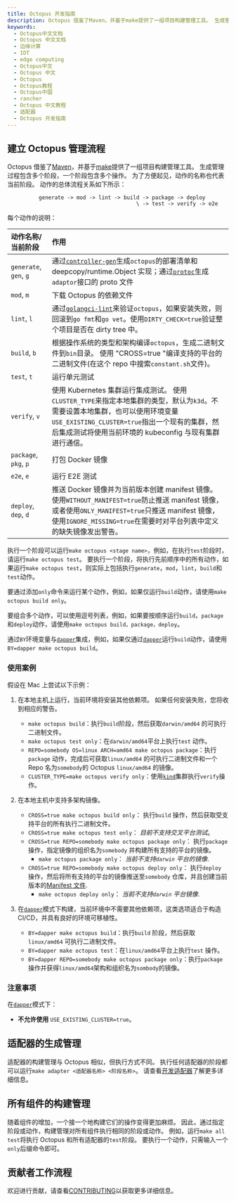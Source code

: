 ```yaml
---
title: Octopus 开发指南
description: Octopus 借鉴了Maven，并基于make提供了一组项目构建管理工具。 生成管理过程包含多个阶段，一个阶段包含多个操作。 为了方便起见，动作的名称也代表当前阶段。 动作的总体流程关系如下所示
keywords:
  - Octopus中文文档
  - Octopus 中文文档
  - 边缘计算
  - IOT
  - edge computing
  - Octopus中文
  - Octopus 中文
  - Octopus
  - Octopus教程
  - Octopus中国
  - rancher
  - Octopus 中文教程
  - 适配器
  - Octopus 开发指南
---
```


## 建立 Octopus 管理流程

Octopus 借鉴了[Maven](https://maven.apache.org/)，并基于[make](https://www.gnu.org/software/make/manual/make.html)提供了一组项目构建管理工具。 生成管理过程包含多个阶段，一个阶段包含多个操作。 为了方便起见，动作的名称也代表当前阶段。 动作的总体流程关系如下所示：

```text
          generate -> mod -> lint -> build -> package -> deploy
                                         \ -> test -> verify -> e2e
```

每个动作的说明：

| 动作名称/当前阶段      | 作用                                                                                                                                                                                                                                                                |
|:-----------------------|:--------------------------------------------------------------------------------------------------------------------------------------------------------------------------------------------------------------------------------------------------------------------|
| `generate`, `gen`, `g` | 通过[`controller-gen`](https://github.com/kubernetes-sigs/controller-tools/blob/master/cmd/controller-gen/main.go)生成`octopus`的部署清单和 deepcopy/runtime.Object 实现；通过[`protoc`](https://github.com/protocolbuffers/protobuf)生成`adaptor`接口的 proto 文件 |
| `mod`, `m`             | 下载 Octopus 的依赖文件                                                                                                                                                                                                                                             |
| `lint`, `l`            | 通过[`golangci-lint`](https://github.com/golangci/golangci-lint)来验证`octopus`，如果安装失败，则回滚到`go fmt`和`go vet`。使用`DIRTY_CHECK=true`验证整个项目是否在 dirty tree 中。                                                                                 |
| `build`, `b`           | 根据操作系统的类型和架构编译`octopus`，生成二进制文件到`bin`目录。 使用 "CROSS=true "编译支持的平台的二进制文件(在这个 repo 中搜索`constant.sh`文件)。                                                                                                              |
| `test`, `t`            | 运行单元测试                                                                                                                                                                                                                                                        |
| `verify`, `v`          | 使用 Kubernetes 集群运行集成测试。 使用`CLUSTER_TYPE`来指定本地集群的类型，默认为`k3d`。不需要设置本地集群，也可以使用环境变量`USE_EXISTING_CLUSTER=true`指出一个现有的集群，然后集成测试将使用当前环境的 kubeconfig 与现有集群进行通信。                           |
| `package`, `pkg`, `p`  | 打包 Docker 镜像                                                                                                                                                                                                                                                    |
| `e2e`, `e`             | 运行 E2E 测试                                                                                                                                                                                                                                                       |
| `deploy`, `dep`, `d`   | 推送 Docker 镜像并为当前版本创建 manifest 镜像。 使用`WITHOUT_MANIFEST=true`防止推送 manifest 镜像，或者使用`ONLY_MANIFEST=true`只推送 manifest 镜像，使用`IGNORE_MISSING=true`在需要时对平台列表中定义的缺失镜像发出警告。                                         |

执行一个阶段可以运行`make octopus <stage name>`，例如，在执行`test`阶段时，请运行`make octopus test`。 要执行一个阶段，将执行先前顺序中的所有动作，如果运行`make octopus test`，则实际上包括执行`generate`，`mod`，`lint`，`build`和`test`动作。

要通过添加`only`命令来运行某个动作，例如，如果仅运行`build`动作，请使用`make octopus build only`。

要组合多个动作，可以使用逗号列表，例如，如果要按顺序运行`build`，`package`和`deploy`动作，请使用`make octopus build，package，deploy`。

通过`BY`环境变量与[`dapper`](https://github.com/rancher/dapper)集成，例如，如果仅通过[`dapper`](https://github.com/rancher/dapper)运行`build`动作，请使用`BY=dapper make octopus build`。

### 使用案例

假设在 Mac 上尝试以下示例：

1. 在本地主机上运行，当前环境将安装其他依赖项。 如果任何安装失败，您将收到相应的警告。

   - `make octopus build`：执行`build`阶段，然后获取`darwin/amd64` 的可执行二进制文件。
   - `make octopus test only`：在`darwin/amd64`平台上执行`test` 动作。
   - `REPO=somebody OS=linux ARCH=amd64 make octopus package`：执行`package` 动作，完成后可获取`linux/amd64` 的可执行二进制文件和一个 Repo 名为`somebody`的 Octopus `linux/amd64` 的镜像。
   - `CLUSTER_TYPE=make octopus verify only`：使用[`kind`](https://github.com/kubernetes-sigs/kind)集群执行`verify`操作。

1. 在本地主机中支持多架构镜像。

   - `CROSS=true make octopus build only`： 执行`build` 操作，然后获取受支持平台的所有执行二进制文件。
   - `CROSS=true make octopus test only`： _目前不支持交叉平台测试_。
   - `CROSS=true REPO=somebody make octopus package only`： 执行`package` 操作，指定镜像的组织名为`somebody` 并构建所有支持的平台的镜像。
     - `make octopus package only`： _当前不支持`darwin` 平台的镜像_.
   - `CROSS=true REPO=somebody make octopus deploy only`： 执行`deploy` 操作，然后将所有支持的平台的镜像推送至`somebody` 仓库，并且创建当前版本的[Manifest 文件](https://docs.docker.com/engine/reference/commandline/manifest/).
     - `make octopus deploy only`： _当前不支持`darwin` 平台镜像_.

1. 在[`dapper`](https://github.com/rancher/dapper)模式下构建，当前环境中不需要其他依赖项，这类选项适合于构造 CI/CD，并具有良好的环境可移植性。
   - `BY=dapper make octopus build`：执行`build` 阶段，然后获取`linux/amd64` 可执行二进制文件。
   - `BY=dapper make octopus test`：在`linux/amd64`平台上执行`test` 操作。
   - `BY=dapper REPO=somebody make octopus package only`：执行`package` 操作并获得`linux/amd64`架构和组织名为`sombody`的镜像。

### 注意事项

在[`dapper`](https://github.com/rancher/dapper)模式下：

- **不允许使用** `USE_EXISTING_CLUSTER=true`。

## 适配器的生成管理

适配器的构建管理与 Octopus 相似，但执行方式不同。 执行任何适配器的阶段都可以运行`make adapter <适配器名称> <阶段名称>`。 请查看[开发适配器](/docs/octopus/adaptors/develop/_index)了解更多详细信息。

## 所有组件的构建管理

随着组件的增加，一个接一个地构建它们的操作变得更加麻烦。 因此，通过指定阶段或动作，构建管理对所有组件执行相同的阶段或动作。 例如，运行`make all test`将执行 Octopus 和所有适配器的`test`阶段。 要执行一个动作，只需输入一个`only`后缀命令即可。

## 贡献者工作流程

欢迎进行贡献，请查看[CONTRIBUTING](https://github.com/cnrancher/octopus/blob/master/CONTRIBUTING.md)以获取更多详细信息。
